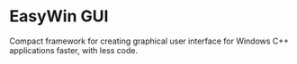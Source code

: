 # EasyWin GUI
Compact framework for creating graphical user interface for Windows C++ applications faster, with less code.
